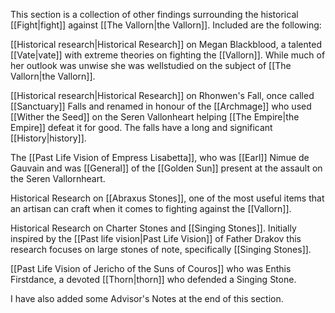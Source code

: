 This section is a collection of other findings surrounding the historical [[Fight|fight]] against [[The Vallorn|the Vallorn]]. Included are the following:

[[Historical research|Historical Research]] on Megan Blackblood, a talented [[Vate|vate]] with extreme theories on fighting the [[Vallorn]]. While much of her outlook was unwise she was wellstudied on the subject of [[The Vallorn|the Vallorn]].

[[Historical research|Historical Research]] on Rhonwen's Fall, once called [[Sanctuary]] Falls and renamed in honour of the [[Archmage]] who used [[Wither the Seed]] on the Seren Vallonheart helping [[The Empire|the Empire]] defeat it for good. The falls have a long and significant [[History|history]].

The [[Past Life Vision of Empress Lisabetta]], who was [[Earl]] Nimue de Gauvain and was [[General]] of the [[Golden Sun]] present at the assault on the Seren Vallornheart.

Historical Research on [[Abraxus Stones]], one of the most useful items that an artisan can craft when it comes to fighting against the [[Vallorn]].

Historical Research on Charter Stones and [[Singing Stones]]. Initially inspired by the [[Past life vision|Past Life Vision]] of Father Drakov this research focuses on large stones of note, specifically [[Singing Stones]].

[[Past Life Vision of Jericho of the Suns of Couros]] who was Enthis Firstdance, a devoted [[Thorn|thorn]] who defended a Singing Stone.

I have also added some Advisor's Notes at the end of this section.